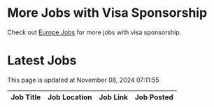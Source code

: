 # More Jobs with Visa Sponsorship

Check out [Europe Jobs](https://github.com/sureshparimi/europejobs#latest-jobs) for more jobs with visa sponsorship.

# Latest Jobs

This page is updated at November 08, 2024 07:11:55

| Job Title | Job Location | Job Link | Job Posted |
| --- | --- | --- | --- |

